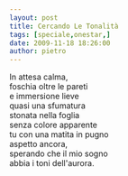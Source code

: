 ```yaml
---
layout: post
title: Cercando Le Tonalità
tags: [speciale,onestar,]
date: 2009-11-18 18:26:00
author: pietro
---
```

In attesa calma,<br/>foschia oltre le pareti<br/>e immersione lieve<br/>quasi una sfumatura<br/>stonata nella foglia<br/>senza colore apparente<br/>tu con una matita in pugno<br/>aspetto ancora,<br/>sperando che il mio sogno<br/>abbia i toni dell'aurora.
